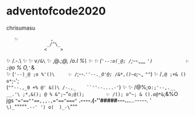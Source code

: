 # adventofcode2020
chrisumasu

       ✨            ,
                   _/^\_
                  <     >
 ✨                /.-.\        ✨
        ✨         v`/&\`                  ✨
                  ,@.*;@,
                 /_o.I %_\   ✨
   ✨           (`'--:o(_@;
               /`;--.,__ `')            ✨
              ;@`o % O,*`'`&\
       ✨    (`'--)_@ ;o %'()\     ✨
             /`;--._`''--._O'@;
            /&*,()~o`;-.,_ `""`)
✨          /`,@ ;+& () o*`;-';\
           (`""--.,_0 +% @' &()\
           /-.,_    ``''--....-'`) ✨
     ✨    /@%;o`:;'--,.__   __.'\
          ;*,&(); @ % &^;~`"`o;@();        ✨
          /(); o^~; & ().o@*&`;&%O\
    jgs   `"="==""==,,,.,="=="==="`
       __.----.(\-''#####---...___...-----._
     '`         \)_`"""""`
             .--' ')
           o(  )_-\
             `"""` `
